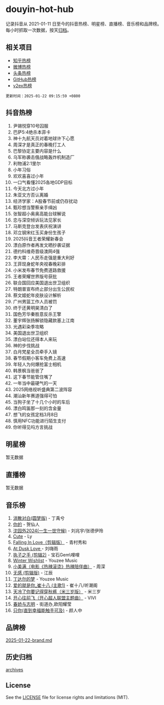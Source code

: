 # douyin-hot-hub

记录抖音从 2021-01-11 日至今的抖音热榜、明星榜、直播榜、音乐榜和品牌榜。每小时抓取一次数据，按天[归档](archives)。

## 相关项目

- [知乎热榜](https://github.com/lonnyzhang423/zhihu-hot-hub)
- [微博热榜](https://github.com/lonnyzhang423/weibo-hot-hub)
- [头条热榜](https://github.com/lonnyzhang423/toutiao-hot-hub)
- [GitHub热榜](https://github.com/lonnyzhang423/github-hot-hub)
- [v2ex热榜](https://github.com/lonnyzhang423/v2ex-hot-hub)


`更新时间：2025-01-22 09:15:59 +0800`

## 抖音热榜

1. 尹锡悦穿10号囚服
1. 巴萨5:4绝杀本菲卡
1. 神十九航天员对着地球许下心愿
1. 周深才是真正的春晚打工人
1. 巴黎协定主要内容是什么
1. 乌军称袭击俄战略轰炸机制造厂
1. 利物浦2:1里尔
1. 小年习俗
1. 欢欢喜喜过小年
1. 一口气看懂2025各地GDP目标
1. 今天北方过小年
1. 朱亚文方否认离婚
1. 经济学家：A股春节前或仍存扰动
1. 甄珍想当警察亲手缉凶
1. 张智超小奥奥高能台球解说
1. 恋与深空倾诉玩法见家长
1. 马斯克登台发表庆祝演讲
1. 邓立钢宋红玉买身份生孩子
1. 2025抖音王者荣耀新春会
1. 漂白原作者再发文晒抄袭证据
1. 德约科维奇晋级澳网4强
1. 李大霄：人民币走强是重大利好
1. 王菲现身蛇年央视春晚彩排
1. 小米发布春节免费道路救援
1. 王者荣耀世界版号获批
1. 联合国回应美国退出世卫组织
1. 特朗普宣布终止部分出生公民权
1. 蔡文姬蛇年皮肤设计解析
1. 广州男篮工作人员被罚
1. 终于还黄明昊清白了
1. 国色芳华秦胜意反杀王擎
1. 董宇辉张扬解锁隐藏款塞上江南
1. 光遇彩染季攻略
1. 美国退出世卫组织
1. 漂白站位还得本人来玩
1. 神的步伐挑战
1. 白月梵星全员牵手入镜
1. 春节假期小客车免费上高速
1. 年轻人为何爆抢富士相机
1. 韩景枫当爸爸了
1. 这下春节能管住嘴了
1. 一年当中最硬气的一天
1. 2025网络视听盛典第二波阵容
1. 潮汕新年赛道强得可怕
1. 当狗子坐了十几个小时的车后
1. 漂白鸣笛那一刻的含金量
1. 想飞的女孩定档3月8日
1. 慎用NFC功能进行陌生支付
1. 你听得见吗方言挑战

## 明星榜

暂无数据

## 直播榜

暂无数据

## 音乐榜

1. [消散对白(圆梦版)](https://sf5-hl-cdn-tos.douyinstatic.com/obj/tos-cn-ve-2774/og4jB5I5IizzoZVAAAzWgBMAsMDWoArfwBOiFs) - 丁禹兮
1. [你的](https://sf5-hl-cdn-tos.douyinstatic.com/obj/tos-cn-ve-2774/oYuIeKf42jB7sEV6B2upMdpYAgfrQWj0FeRegh) - 贺仙人
1. [沈园外2024(一生一世守候)](https://sf5-hl-cdn-tos.douyinstatic.com/obj/tos-cn-ve-2774/oAIYMHGCmKaYKFDd6FZBf9AfMfx1eErAAEJAFH) - 刘兆宇/张德伊玲
1. [Cute](https://sf5-hl-cdn-tos.douyinstatic.com/obj/tos-cn-ve-2774/o4IbIzHWKAAB4wsS5qMBRiiAlEBGTpQRNfFvuo) - Ly
1. [Falling In Love（剪辑版）](https://sf5-hl-cdn-tos.douyinstatic.com/obj/tos-cn-ve-2774/o8ajpA8zzgBPahbBIO8AcKGBLJezFCRd1wfP9f) - 青村秀和
1. [ At Dusk  Love ](https://sf5-hl-cdn-tos.douyinstatic.com/obj/tos-cn-ve-2774/o8CrpCf5CaYgI4ZrtQgMQAFEfuGqNnRSDQAPBc) - 刘嗨雨
1. [执子之手 (剪辑2)](https://sf5-hl-cdn-tos.douyinstatic.com/obj/tos-cn-ve-2774/oUoZLQjCc31XzqsBnBQUNgeKtYPBcgbFDwtfcu) - 宝石Gem\哩哩
1. [Winter Wishlist](https://sf5-hl-cdn-tos.douyinstatic.com/obj/tos-cn-ve-2774/oIIgUOeamCFCVAzxN6MFRLIBlLGpUqQxeeHrLE) - Youzee Music
1. [小美满（电影《热辣滚烫》热辣陪伴曲）](https://sf5-hl-cdn-tos.douyinstatic.com/obj/tos-cn-ve-2774/o0GAn2lSgfZIDUgtevCGDQYnFg4CwnrBaxbTZL) - 周深
1. [无感 (剪辑版)](https://sf5-hl-cdn-tos.douyinstatic.com/obj/tos-cn-ve-2774/o0eIsUzJBDlQaQFC5OFlgbMEZC1TFYBftOBn6p) - 江辰
1. [丁达尔的梦](https://sf5-hl-cdn-tos.douyinstatic.com/obj/tos-cn-ve-2774/oMU3WirUZBVQkAC9ccG5P2IQirziZM2RTInUY) - Youzee Music
1. [爱的就是你_崔十八 (主歌1)](https://sf5-hl-cdn-tos.douyinstatic.com/obj/tos-cn-ve-2774/oI5BO5DhFZ6UTcNCnZaOCBLtZ7WIMQGfgnXf5E) - 崔十八/听潮阁
1. [天冷了你要记得穿秋裤（米三岁版）](https://sf5-hl-cdn-tos.douyinstatic.com/obj/tos-cn-ve-2774/oQlIwVIDWiZ6BQilAorS7MA0AgCkQDvcZAdm1) - 米三岁
1. [开心往前飞（开心超人联盟主题曲）](https://sf3-cdn-tos.douyinstatic.com/obj/tos-cn-ve-2774/9d8fb7c82cf1421fb93a9fe925275e0a) - VIVI
1. [春娇与志明](https://sf5-hl-cdn-tos.douyinstatic.com/obj/tos-cn-ve-2774/e530d8fceb7044b39707d7f9ff54add1) - 街道办,欧阳耀莹
1. [只你(直到幸福能触手可及)](https://sf5-hl-cdn-tos.douyinstatic.com/obj/tos-cn-ve-2774/o0lBkRDzFTeaVSUz3ZZSCBVtZ5DIMQGfgmEAuE) - 颜人中

## 品牌榜

[2025-01-22-brand.md](archives/2025-01-22-brand.md)

## 历史归档

[archives](archives)

## License

See the [LICENSE](LICENSE) file for license rights and limitations (MIT).

